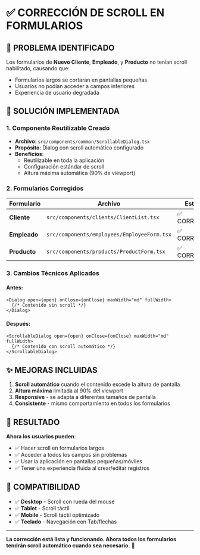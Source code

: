 # ✅ CORRECCIÓN DE SCROLL EN FORMULARIOS

## 🎯 **PROBLEMA IDENTIFICADO**
Los formularios de **Nuevo Cliente**, **Empleado**, y **Producto** no tenían scroll habilitado, causando que:
- Formularios largos se cortaran en pantallas pequeñas
- Usuarios no podían acceder a campos inferiores
- Experiencia de usuario degradada

## 🔧 **SOLUCIÓN IMPLEMENTADA**

### **1. Componente Reutilizable Creado**
- **Archivo**: `src/components/common/ScrollableDialog.tsx`
- **Propósito**: Dialog con scroll automático configurado
- **Beneficios**:
  - Reutilizable en toda la aplicación
  - Configuración estándar de scroll
  - Altura máxima automática (90% de viewport)

### **2. Formularios Corregidos**

| Formulario | Archivo | Estado |
|------------|---------|---------|
| **Cliente** | `src/components/clients/ClientList.tsx` | ✅ CORREGIDO |
| **Empleado** | `src/components/employees/EmployeeForm.tsx` | ✅ CORREGIDO |
| **Producto** | `src/components/products/ProductForm.tsx` | ✅ CORREGIDO |

### **3. Cambios Técnicos Aplicados**

#### **Antes**:
```tsx
<Dialog open={open} onClose={onClose} maxWidth="md" fullWidth>
  {/* Contenido sin scroll */}
</Dialog>
```

#### **Después**:
```tsx
<ScrollableDialog open={open} onClose={onClose} maxWidth="md" fullWidth>
  {/* Contenido con scroll automático */}
</ScrollableDialog>
```

## ✨ **MEJORAS INCLUIDAS**

1. **Scroll automático** cuando el contenido excede la altura de pantalla
2. **Altura máxima** limitada al 90% del viewport
3. **Responsive** - se adapta a diferentes tamaños de pantalla
4. **Consistente** - mismo comportamiento en todos los formularios

## 🚀 **RESULTADO**

**Ahora los usuarios pueden**:
- ✅ Hacer scroll en formularios largos
- ✅ Acceder a todos los campos sin problemas
- ✅ Usar la aplicación en pantallas pequeñas/móviles
- ✅ Tener una experiencia fluida al crear/editar registros

## 📱 **COMPATIBILIDAD**

- ✅ **Desktop** - Scroll con rueda del mouse
- ✅ **Tablet** - Scroll táctil
- ✅ **Mobile** - Scroll táctil optimizado
- ✅ **Teclado** - Navegación con Tab/flechas

---

**La corrección está lista y funcionando. Ahora todos los formularios tendrán scroll automático cuando sea necesario.** 🎉